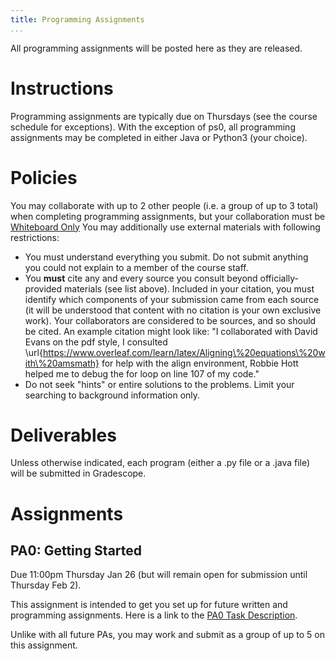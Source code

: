 ```yaml
---
title: Programming Assignments
...
```


All programming assignments will be posted here as they are released.

# Instructions

Programming assignments are typically due on Thursdays (see the course schedule for exceptions). With the exception of ps0, all programming assignments may be completed in either Java or Python3 (your choice).

# Policies

You may collaborate with up to 2 other people (i.e. a group of up to 3 total) when completing programming assignments, but your collaboration must be [Whiteboard Only](/syllabus.html) You may additionally use external materials with following restrictions:

- You must understand everything you submit. Do not submit anything you could not explain to a member of the course staff.
- You **must** cite any and every source you consult beyond officially-provided materials (see list above). Included in your citation, you must identify which components of your submission came from each source (it will be understood that content with no citation is your own exclusive work). Your collaborators are considered to be sources, and so should be cited. An example citation might look like: "I collaborated with David Evans on the pdf style, I consulted \url{https://www.overleaf.com/learn/latex/Aligning\%20equations\%20with\%20amsmath} for help with the align environment, Robbie Hott helped me to debug the for loop on line 107 of my code."
- Do not seek "hints" or entire solutions to the problems. Limit your searching to background information only.

# Deliverables

Unless otherwise indicated, each program (either a .py file or a .java file) will be submitted in Gradescope. 

# Assignments

## PA0: Getting Started

Due 11:00pm Thursday Jan 26 (but will remain open for submission until Thursday Feb 2).

This assignment is intended to get you set up for future written and programming assignments. Here is a link to the [PA0 Task Description](https://www.cs.virginia.edu/~njb2b/cs3100/s2023/pa0.html).

Unlike with all future PAs, you may work and submit as a group of up to 5 on this assignment.

